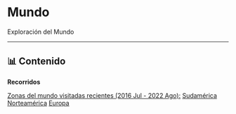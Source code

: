 # Mundo

Exploración del Mundo

---

## 📊 Contenido

**Recorridos**

[Zonas del mundo visitadas recientes (2016 Jul - 2022 Ago):](viajes/01/_desc.txt) [Sudamérica](viajes/01/salida/Sudamérica.png) [Norteamérica](viajes/01/salida/Norteamérica.png) [Europa](viajes/01/salida/Europa.png)



